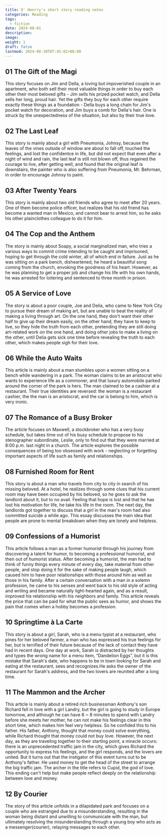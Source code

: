 ```yaml
---
title: O' Henrry's short story reading notes
categories: Reading
tags:
  - fiction
date: 2024-08-01
description: 
image: 
weight: 1
draft: false
lastmod: 2024-08-30T07:45:02+08:00
---
```

## 01 The Gift of the Magi

This story focuses on Jim and Della, a loving but impoverished couple in an apartment, who both sell their most valuable things in order to buy each other their most beloved gifts - Jim sells his prized pocket watch, and Della sells her long, proud hair. Yet the gifts they buy for each other require exactly these things as a foundation - Della buys a long chain for Jim's pocket watch for decoration, and Jim buys a comb for Della's hair. One is struck by the unexpectedness of the situation, but also by their true love.

## 02 The Last Leaf

This story is mainly about a girl with Pneumonia, Johnsy, because the leaves of the vines outside of window are about to fall off, touched the feelings, and lost the confidentce in life, but did not expect that even after a night of wind and rain, the last leaf is still not blown off, thus regained the courage to live, after getting well, and found that the original leaf is downstairs, the painter who is also suffering from Pneumonia, Mr. Behrman, in order to encourage Johnsy to paint.

## 03 After Twenty Years

This story is mainly about two old friends who agree to meet after 20 years. One of them become police officer, but realizes that his old friend has become a wanted man in Mexico, and cannot bear to arrest him, so he asks his other plainclothes colleague to do it for him.

## 04 The Cop and the Anthem

The story is mainly about Soapy, a social marginalized man, who tries a various ways to commit crime intending to be caught and imprisoned, hoping to get through the cold winter, all of which end in failure. Just as he was sitting on a park bench, disheartened, he heard a beautiful song coming from the church, envoking the goodness of his heart. However, as he was planning to get a proper job and change his life with his own hands, he was arrested for loitering and sentenced to three month in prison.

## 05 A Service of Love

The story is about a poor couple, Joe and Delia, who came to New York City to pursue their dream of making art, but are unable to beat the reality of making a living through art. On the one hand, they don't want their other half to give up their dream easily, on the other hand, they have to keep to live, so they hide the truth from each other, pretending they are still doing art-related work on the one hand, and doing other jobs to make a living on the other, until Delia gets sick one time before revealing the truth to each other, which makes people sigh for their love.

## 06 While the Auto Waits

This article is mainly about a man stumbles upon a women sitting on a bench while wandering in a park. The woman claims to be an aristocrat who wants to experience life as a commoner, and that luxury automobile parked around the corner of the park is hers. The man claimed to be a cashier at a restaurant. Their true identities are reversed: the woman is a restaurant cashier, the the man is an aristocrat, and the car is belong to him, which is very ironic. 

## 07 The Romance of a Busy Broker

The article focuses on Maxwell, a stockbroker who has a very busy schedule, but takes time out of his busy schedule to propose to his stenographer subordinate, Leslie, only to find out that they were married at 8:00 p.m. last night in a church. The article explores the possible consequences of being too obsessed with work - neglecting or forgetting important aspects of life such as family and relationships.

## 08 Furnished Room for Rent

This story is about a man who travels from city to city in search of his missing beloved. At a hotel, he realizes through some clues that his current room may have been occupied by his beloved, so he goes to ask the landlord about it, but to no avail. Feeling that hope is lost and that he has lost his motivation for life, he take his life in the room. The next day, the landlords got together to discuss that a girl in the man's room had also committed suicide a while ago. This essay discusses the main idea that people are prone to mental breakdown when they are lonely and helpless.

## 09 Confessions of  a Humorist

This article follows a man as a former humorist through his journey from discovering a talent for humor, to becoming a professional humorist, and then out of humorist status. After becoming a humorist, the man had to think of funny things every minute of every day, take material from other people, and stop doing it for the sake of making people laugh, which caused him to have poor relationships with those around him as well as those in his family. After a certain conversation with a man in a solemn profession, he came to his senses and went back to his old style of acting and writing and became naturally light-hearted again, and as a result, improved his relationship with his neighbors and family. This article reveals the price that can be paid for what the public sees as humor, and shows the pain that comes when a hobby becomes a profession.

## 10 Springtime à La Carte

This story is about a girl, Sarah, who is a menu typist at a restaurant, who pines for her beloved farmer, a man who has expressed his true feelings for her, but is terrified of their future because of the lack of contact they have had in recent days. One day at work, Sarah is distracted by her thoughts and types the wrong name for a menu item, “Dandelion Eggs”, but it is this mistake that Sarah's date, who happens to be in town looking for Sarah and eating at the restaurant, sees and recognizes.He asks the owner of the restaurant for Sarah's address, and the two lovers are reunited after a long time.

## 11 The Mammon and the Archer

This article is mainly about a retired rich businessman Anthony's son Richard fell in love with a girl Landry, but the girl is going to study in Europe tomorrow, and although he can have 6 ~ 8 minutes to spend with Landry before she meets her mother, he can not make his feelings clear in this short time, which makes him feel very helpless. So he confided this to his father. His father, Anthony, thought that money could solve everything, while Richard thought that money could not buy love. However, the next day, as they are traveling together to their starting point, a miracle occurs: there is an unprecedented traffic jam in the city, which gives Richard the opportunity to express his feelings, and the girl responds, and the lovers are united. But it turns out that the instigator of this event turns out to be Anthony's father. He used money to get the head of the street to arrange the big traffic jam. The archer in the title refers to Cupid, the god of love. This ending can't help but make people reflect deeply on the relationship between love and money.

## 12 By Courier

The story of this article unfolds in a dilapidated park and focuses on a couple who are estranged due to a misunderstanding, resulting in the woman being distant and unwilling to communicate with the man, but ultimately resolving the misunderstanding through a young boy who acts as a messenger(courier), relaying messages to each other.